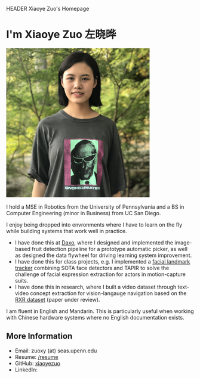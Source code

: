 HEADER Xiaoye Zuo's Homepage

<h1 class="centered">I'm Xiaoye Zuo 左晓晔</h1>

<img class="centered" src="img/profile_pic.jpg" height="400" />

I hold a MSE in Robotics from the University of Pennsylvania and a BS in Computer Engineering (minor in Business) from UC San Diego.

I enjoy being dropped into envronments where I have to learn on the fly while building systems that work well in practice.

- I have done this at [Daxo](https://daxo-industries.com/), where I designed and implemented the image-based fruit detection pipeline for a prototype automatic picker, as well as designed the data flywheel for driving learning system improvement.
- I have done this for class projects, e.g. I implemented a [facial landmark tracker](https://github.com/xiaoyezuo/facetrack) combining SOTA face detectors and TAPIR to solve the challenge of facial expression extraction for actors in motion-capture suits.
- I have done this in research, where I built a video dataset through text-video concept extraction for vision-langauge navigation based on the [RXR dataset](https://github.com/google-research-datasets/RxR/tree/main) (paper under review).

I am fluent in English and Mandarin. This is particularly useful when working with Chinese hardware systems where no English documentation exists.

## More Information

- Email: zuoxy (at) seas.upenn.edu
- Resume: [/resume](XiaoyeZuoResume.pdf)
- GitHub: [xiaoyezuo](https://github.com/xiaoyezuo)
- LinkedIn:
